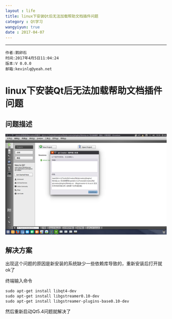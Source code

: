 ```yaml
---
layout : life
title: linux下安装Qt后无法加载帮助文档插件问题
category : Qt学习
wangyiyun: true
date : 2017-04-07
---
```


******

    作者:鹅卵石
    时间:2017年4月5日11:04:24
    版本:V 0.0.0
    邮箱:kevinlq@yeah.net

<!-- more -->

#  linux下安装Qt后无法加载帮助文档插件问题

## 问题描述

![无法加载问题](/res/img/blog/Qt学习/2017-04-07.png)


## 解决方案

出现这个问题的原因是新安装的系统缺少一些依赖库导致的，重新安装后打开就ok了

终端输入命令

```
sudo apt-get install libqt4-dev    
sudo apt-get install libgstreamer0.10-dev    
sudo apt-get install libgstreamer-plugins-base0.10-dev  
```

然后重新启动Qt5.4问题就解决了